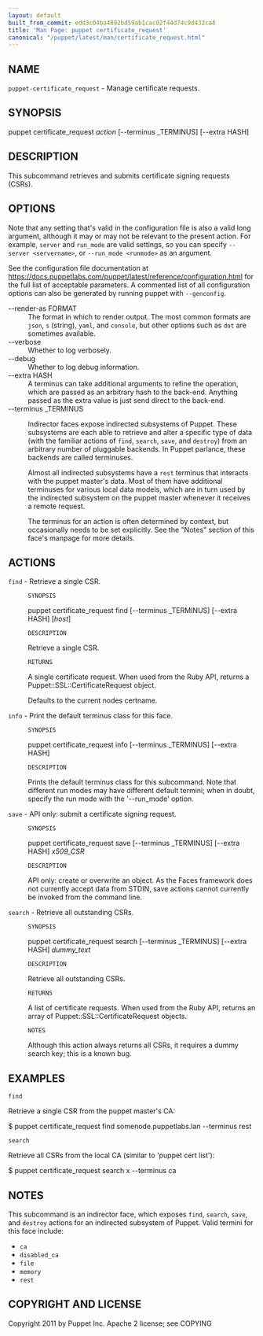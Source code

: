 ```yaml
---
layout: default
built_from_commit: edd3c04ba4892bd59ab1cac02f44d74c9d432ca8
title: 'Man Page: puppet certificate_request'
canonical: "/puppet/latest/man/certificate_request.html"
---
```


<div class='mp'>
<h2 id="NAME">NAME</h2>
<p class="man-name">
  <code>puppet-certificate_request</code> - <span class="man-whatis">Manage certificate requests.</span>
</p>

<h2 id="SYNOPSIS">SYNOPSIS</h2>

<p>puppet certificate_request <var>action</var> [--terminus _TERMINUS] [--extra HASH]</p>

<h2 id="DESCRIPTION">DESCRIPTION</h2>

<p>This subcommand retrieves and submits certificate signing requests (CSRs).</p>

<h2 id="OPTIONS">OPTIONS</h2>

<p>Note that any setting that's valid in the configuration
file is also a valid long argument, although it may or may not be
relevant to the present action. For example, <code>server</code> and <code>run_mode</code> are valid
settings, so you can specify <code>--server &lt;servername></code>, or
<code>--run_mode &lt;runmode></code> as an argument.</p>

<p>See the configuration file documentation at
<a href="https://docs.puppetlabs.com/puppet/latest/reference/configuration.html" data-bare-link="true">https://docs.puppetlabs.com/puppet/latest/reference/configuration.html</a> for the
full list of acceptable parameters. A commented list of all
configuration options can also be generated by running puppet with
<code>--genconfig</code>.</p>

<dl>
<dt>--render-as FORMAT</dt><dd>The format in which to render output. The most common formats are <code>json</code>,
<code>s</code> (string), <code>yaml</code>, and <code>console</code>, but other options such as <code>dot</code> are
sometimes available.</dd>
<dt>--verbose</dt><dd>Whether to log verbosely.</dd>
<dt class="flush">--debug</dt><dd>Whether to log debug information.</dd>
<dt>--extra HASH</dt><dd>A terminus can take additional arguments to refine the operation, which
are passed as an arbitrary hash to the back-end.  Anything passed as
the extra value is just send direct to the back-end.</dd>
<dt>--terminus _TERMINUS</dt><dd><p>Indirector faces expose indirected subsystems of Puppet. These
subsystems are each able to retrieve and alter a specific type of data
(with the familiar actions of <code>find</code>, <code>search</code>, <code>save</code>, and <code>destroy</code>)
from an arbitrary number of pluggable backends. In Puppet parlance,
these backends are called terminuses.</p>

<p>Almost all indirected subsystems have a <code>rest</code> terminus that interacts
with the puppet master's data. Most of them have additional terminuses
for various local data models, which are in turn used by the indirected
subsystem on the puppet master whenever it receives a remote request.</p>

<p>The terminus for an action is often determined by context, but
occasionally needs to be set explicitly. See the "Notes" section of this
face's manpage for more details.</p></dd>
</dl>


<h2 id="ACTIONS">ACTIONS</h2>

<dl>
<dt><code>find</code> - Retrieve a single CSR.</dt><dd><p><code>SYNOPSIS</code></p>

<p>puppet certificate_request find [--terminus _TERMINUS] [--extra HASH] [<var>host</var>]</p>

<p><code>DESCRIPTION</code></p>

<p>Retrieve a single CSR.</p>

<p><code>RETURNS</code></p>

<p>A single certificate request. When used from the Ruby API, returns a
Puppet::SSL::CertificateRequest object.</p>

<p>Defaults to the current nodes certname.</p></dd>
<dt><code>info</code> - Print the default terminus class for this face.</dt><dd><p><code>SYNOPSIS</code></p>

<p>puppet certificate_request info [--terminus _TERMINUS] [--extra HASH]</p>

<p><code>DESCRIPTION</code></p>

<p>Prints the default terminus class for this subcommand. Note that different
run modes may have different default termini; when in doubt, specify the
run mode with the '--run_mode' option.</p></dd>
<dt><code>save</code> - API only: submit a certificate signing request.</dt><dd><p><code>SYNOPSIS</code></p>

<p>puppet certificate_request save [--terminus _TERMINUS]
[--extra HASH]
<var>x509_CSR</var></p>

<p><code>DESCRIPTION</code></p>

<p>API only: create or overwrite an object. As the Faces framework does not
currently accept data from STDIN, save actions cannot currently be invoked
from the command line.</p></dd>
<dt><code>search</code> - Retrieve all outstanding CSRs.</dt><dd><p><code>SYNOPSIS</code></p>

<p>puppet certificate_request search [--terminus _TERMINUS]
[--extra HASH]
<var>dummy_text</var></p>

<p><code>DESCRIPTION</code></p>

<p>Retrieve all outstanding CSRs.</p>

<p><code>RETURNS</code></p>

<p>A list of certificate requests. When used from the Ruby API, returns an
array of Puppet::SSL::CertificateRequest objects.</p>

<p><code>NOTES</code></p>

<p>Although this action always returns all CSRs, it requires a dummy search
key; this is a known bug.</p></dd>
</dl>


<h2 id="EXAMPLES">EXAMPLES</h2>

<p><code>find</code></p>

<p>Retrieve a single CSR from the puppet master's CA:</p>

<p>$ puppet certificate_request find somenode.puppetlabs.lan --terminus rest</p>

<p><code>search</code></p>

<p>Retrieve all CSRs from the local CA (similar to 'puppet cert list'):</p>

<p>$ puppet certificate_request search x --terminus ca</p>

<h2 id="NOTES">NOTES</h2>

<p>This subcommand is an indirector face, which exposes <code>find</code>, <code>search</code>, <code>save</code>,
and <code>destroy</code> actions for an indirected subsystem of Puppet. Valid termini for
this face include:</p>

<ul>
<li><code>ca</code></li>
<li><code>disabled_ca</code></li>
<li><code>file</code></li>
<li><code>memory</code></li>
<li><code>rest</code></li>
</ul>


<h2 id="COPYRIGHT-AND-LICENSE">COPYRIGHT AND LICENSE</h2>

<p>Copyright 2011 by Puppet Inc.
Apache 2 license; see COPYING</p>

</div>

